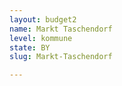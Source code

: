 ```yaml
---
layout: budget2
name: Markt Taschendorf
level: kommune
state: BY
slug: Markt-Taschendorf

---
```



